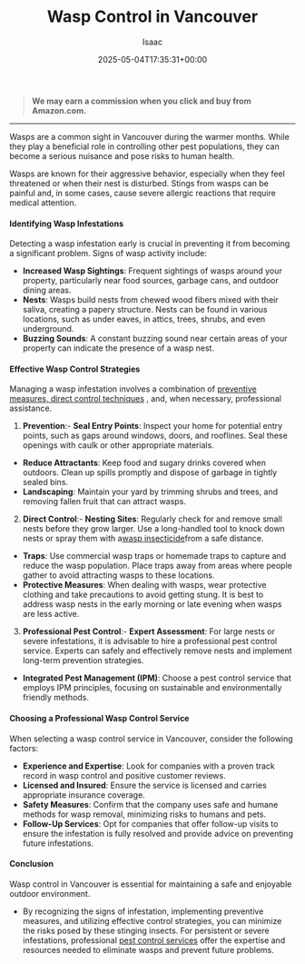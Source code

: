 ﻿---
author: Isaac
layout: post
title: Wasp Control in Vancouver
date: '2025-05-04T17:35:31+00:00'
categories:
- Guide
- Vancouver
- Wasps
tags: []
slug: /wasp-control-in-vancouver/
lastmod: 2025-05-07T12:21:28+03:00
---
> **We may earn a commission when you click and buy from Amazon.com.**
>

---
Wasps are a common sight in Vancouver during the warmer months. While they play a beneficial role in controlling other pest populations, they can become a serious nuisance and pose risks to human health.

Wasps are known for their aggressive behavior, especially when they feel threatened or when their nest is disturbed. Stings from wasps can be painful and, in some cases, cause severe allergic reactions that require medical attention.
#### Identifying Wasp Infestations
Detecting a wasp infestation early is crucial in preventing it from becoming a significant problem. Signs of wasp activity include:
- **Increased Wasp Sightings**: Frequent sightings of wasps around your property, particularly near food sources, garbage cans, and outdoor dining areas.
- **Nests**: Wasps build nests from chewed wood fibers mixed with their saliva, creating a papery structure. Nests can be found in various locations, such as under eaves, in attics, trees, shrubs, and even underground.
- **Buzzing Sounds**: A constant buzzing sound near certain areas of your property can indicate the presence of a wasp nest.
#### Effective Wasp Control Strategies
Managing a wasp infestation involves a combination of
[preventive measures, direct control techniques](https://abcwildlife.com/blog/3-best-wasp-control-methods/)
, and, when necessary, professional assistance.
1. **Prevention**:- **Seal Entry Points**: Inspect your home for potential entry points, such as gaps around windows, doors, and rooflines. Seal these openings with caulk or other appropriate materials.
- **Reduce Attractants**: Keep food and sugary drinks covered when outdoors. Clean up spills promptly and dispose of garbage in tightly sealed bins.
- **Landscaping**: Maintain your yard by trimming shrubs and trees, and removing fallen fruit that can attract wasps.
2. **Direct Control**:- **Nesting Sites**: Regularly check for and remove small nests before they grow larger. Use a long-handled tool to knock down nests or spray them with a[wasp insecticide](https://pestpolicy.com/best-wasp-fogger/)from a safe distance.
- **Traps**: Use commercial wasp traps or homemade traps to capture and reduce the wasp population. Place traps away from areas where people gather to avoid attracting wasps to these locations.
- **Protective Measures**: When dealing with wasps, wear protective clothing and take precautions to avoid getting stung. It is best to address wasp nests in the early morning or late evening when wasps are less active.
3. **Professional Pest Control**:- **Expert Assessment**: For large nests or severe infestations, it is advisable to hire a professional pest control service. Experts can safely and effectively remove nests and implement long-term prevention strategies.
- **Integrated Pest Management (IPM)**: Choose a pest control service that employs IPM principles, focusing on sustainable and environmentally friendly methods.
#### Choosing a Professional Wasp Control Service
When selecting a wasp control service in Vancouver, consider the following factors:
- **Experience and Expertise**: Look for companies with a proven track record in wasp control and positive customer reviews.
- **Licensed and Insured**: Ensure the service is licensed and carries appropriate insurance coverage.
- **Safety Measures**: Confirm that the company uses safe and humane methods for wasp removal, minimizing risks to humans and pets.
- **Follow-Up Services**: Opt for companies that offer follow-up visits to ensure the infestation is fully resolved and provide advice on preventing future infestations.
#### Conclusion
Wasp control in Vancouver is essential for maintaining a safe and enjoyable outdoor environment.
- By recognizing the signs of infestation, implementing preventive measures, and utilizing effective control strategies, you can minimize the risks posed by these stinging insects.
For persistent or severe infestations, professional
[pest control services](https://pestpolicy.com/best-wasp-spray/)
offer the expertise and resources needed to eliminate wasps and prevent future problems.